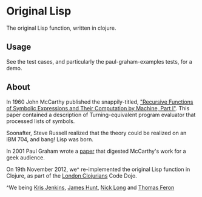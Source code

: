 # Original Lisp

The original Lisp function, written in clojure.

## Usage

See the test cases, and particularly the paul-graham-examples tests, for a demo.

## About

In 1960 John McCarthy published the snappily-titled, ["Recursive Functions of
Symbolic Expressions and Their Computation by Machine, Part I"][recursive_functions]. This paper
contained a description of Turning-equivalent program evaluator that processed lists of symbols.

Soonafter, Steve Russell realized that the theory could be realized on an IBM
704, and bang! Lisp was born.

In 2001 Paul Graham wrote a [paper][roots_lisp] that digested McCarthy's work for a geek audience.

On 19th November 2012, we^ re-implemented the original Lisp function in Clojure, as part of the [London Clojurians][ldnclj] Code Dojo.

^We being [Kris Jenkins][kris], [James Hunt][james], [Nick Long][nick] and [Thomas Feron][thomas]

[recursive_functions]: http://www-formal.stanford.edu/jmc/recursive.pdf
[roots_lisp]: http://www.paulgraham.com/rootsoflisp.html
[ldnclj]: https://www.eventbrite.co.uk/org/2086345901?s=11074075
[kris]: https://github.com/krisajenkins
[james]: https://github.com/ohthatjames
[nick]: https://github.com/nicl
[thomas]: https://github.com/thoferon
